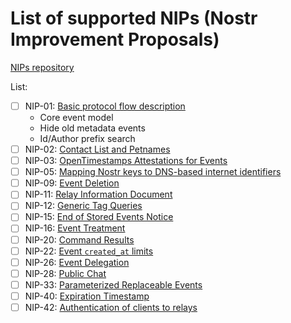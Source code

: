 # List of supported NIPs (Nostr Improvement Proposals)

[NIPs repository](https://github.com/nostr-protocol/nips)

List:

- [ ] NIP-01: [Basic protocol flow description](https://github.com/nostr-protocol/nips/blob/master/01.md)
  * Core event model
  * Hide old metadata events
  * Id/Author prefix search
- [ ] NIP-02: [Contact List and Petnames](https://github.com/nostr-protocol/nips/blob/master/02.md)
- [ ] NIP-03: [OpenTimestamps Attestations for Events](https://github.com/nostr-protocol/nips/blob/master/03.md)
- [ ] NIP-05: [Mapping Nostr keys to DNS-based internet identifiers](https://github.com/nostr-protocol/nips/blob/master/05.md)
- [ ] NIP-09: [Event Deletion](https://github.com/nostr-protocol/nips/blob/master/09.md)
- [ ] NIP-11: [Relay Information Document](https://github.com/nostr-protocol/nips/blob/master/11.md)
- [ ] NIP-12: [Generic Tag Queries](https://github.com/nostr-protocol/nips/blob/master/12.md)
- [ ] NIP-15: [End of Stored Events Notice](https://github.com/nostr-protocol/nips/blob/master/15.md)
- [ ] NIP-16: [Event Treatment](https://github.com/nostr-protocol/nips/blob/master/16.md)
- [ ] NIP-20: [Command Results](https://github.com/nostr-protocol/nips/blob/master/20.md)
- [ ] NIP-22: [Event `created_at` limits](https://github.com/nostr-protocol/nips/blob/master/22.md)
- [ ] NIP-26: [Event Delegation](https://github.com/nostr-protocol/nips/blob/master/26.md)
- [ ] NIP-28: [Public Chat](https://github.com/nostr-protocol/nips/blob/master/28.md)
- [ ] NIP-33: [Parameterized Replaceable Events](https://github.com/nostr-protocol/nips/blob/master/33.md)
- [ ] NIP-40: [Expiration Timestamp](https://github.com/nostr-protocol/nips/blob/master/40.md)
- [ ] NIP-42: [Authentication of clients to relays](https://github.com/nostr-protocol/nips/blob/master/42.md)
